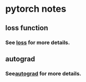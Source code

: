 # pytorch notes

## loss function

### See [loss](https://github.com/SmallHedgehog/pytorch_notes/tree/master/loss) for more details.

## autograd

### See[autograd]() for more details.